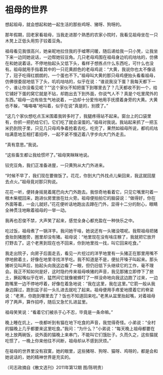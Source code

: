 # 祖母的世界

想起祖母，就会想起和她一起生活的那些鸡呀、猪呀、狗呀的。 

那年假期，回老家看祖母，当我走进那个熟悉的农家小院时，我看见祖母坐在一只木凳上正低头用剪子铰着豆角。 

祖母看见我很高兴，她亲昵地拉住我的手嘘寒问暖，随后递给我一只小凳，让我坐下来一边同她说话，一边帮她铰豆角。几只老母鸡围在祖母身边叽叽咕咕的，仿佛在和她说着话，不停地抬起头又低下头，看样子想拣点什么东西吃，可什么也没有。祖母就用手指着其中的一只花黄颜色的老母鸡说：“大黄，我说你也太不像话了，冠子吃得红朗朗的，一个蛋也不下。”祖母叫大黄的那只母鸡便抬头看看祖母，仿佛很委屈地低下了头，叽叽咕咕的，似乎在说：“谁说我没下蛋？我每天都下一个，谁让你没看见呢？”“这个家伙不知把蛋下到哪里去了？几天都收不到一个，给它铺好下蛋的窝它就是不钻，却跑出去下到外面，你说气人不？真是个吃里爬外的东西。”祖母一边有些生气地说着，一边却十分爱怜地用手抚摸着身旁的大黄。大黄也不躲，“咯咯咯”地叫着，似乎在说“真是的，别摸了。” 

“这几个家伙想吃点玉米围着我转多时了，我腿疼得站不起来。窗台上的口袋里有，你抓一把扔给它们，它们吃了就会滚蛋的。”祖母对我说。我站起来抓了一把玉米扔到院子里，只见几只母鸡争着抢着去吃，吃完了，果然如祖母所说，都叽叽咕咕满意地互相打着招呼，一起不紧不慢迈着八字步向大门外走去。 

“真有意思。”我说。 

“这些畜生都让我给惯坏了。”祖母笑眯眯地说。 

铰完豆角，我们正准备进屋，一只黄狗从大门外进来。 

“时候不早了，我们现在要做饭了。花花，你到大门外找点儿柴回来，我这就回屋去点火。”祖母竟对那只狗说。 

花花一听，便转身摇晃着尾巴向大门外跑去。我惊奇地看着它，只见它嘴里叼着一根木柴棍回来，跑进伙房里放在灶火旁。祖母便拍拍它的脑袋说：“做得好，你在外面等着，一会儿就好。”花花便听话地跑出去蹲在门外，显得十二分的耐心，眼睛全神贯注地瞅着祖母的一举一动。 

我再也忍俊不禁，大声笑了起来，感觉全身心都充盈在一种快乐之中。 

吃过饭，祖母煮了一锅洋芋。我问她干啥，她说还有一头猪没喂呢。我帮祖母把猪食抬到猪圈旁，圈里却没有猪。祖母说：“地里现在没有啥庄稼了，我就把它放开打野去了。这个老黑到现在也不回来，你到地里找一找，叫它回来吃食。” 

我走出院子，向房子后面走去，看见一片挖过的洋芋地里有一头猪正在那里用嘴不停地掀着土，好像在地里寻找洋芋吃。我不知道是不是，便扯开嗓子叫起来。那头猪听见叫声后，抬起头向我这边看了一眼，但仍旧低下头继续它的工作，毫不理会。我正不知如何是好，这时隐约传来祖母唤猪的声音，我见那猪立即停下了掀土，撅起嘴似乎在听，猛然间它就像被蜂叮了一样没命地向我这边跑了过来，一边跑嘴里一边不停地哼着，好像在着急地说：“我在这里，我在这里。”它箭一般从我身边蹿过，跑到盆子前一头扎进去就吃了起来。祖母便用手疼爱地摸着它的脊梁说：“老黑，你跑到哪里去了？饭也不知道回来吃。”老黑从盆里抬起嘴，对着祖母哼了两声，算作招呼，随后又急忙扎进盆里。 

祖母笑笑说：“看着它们被杀于心不忍，毕竟是一条命嘛。” 

晚上睡在炕上，一夜都听到有猫在地下吃食的声音，我觉得奇怪。小弟说：“全村的猫晚上几乎都要来这里吃食。”我问：“为什么？”小弟说：“每天晚上祖母都要在地上放两碗饭，说外面的猫晚上来串门，不能叫它们饿肚子。久而久之，这些猫就吃惯了，一晚上你来他往不间断，祖母却从不感到厌烦。” 

在祖母的世界里没有寂寞，她的眼里，这些猪呀、狗呀、猫呀、鸡呀的，都是会和她说话的，她的精神世界是充实的。 

（司志政摘自《散文选刊》2011年第12期 图/陈明贵）